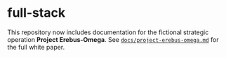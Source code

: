 # full-stack

This repository now includes documentation for the fictional strategic operation **Project Erebus-Omega**. See [`docs/project-erebus-omega.md`](docs/project-erebus-omega.md) for the full white paper.
